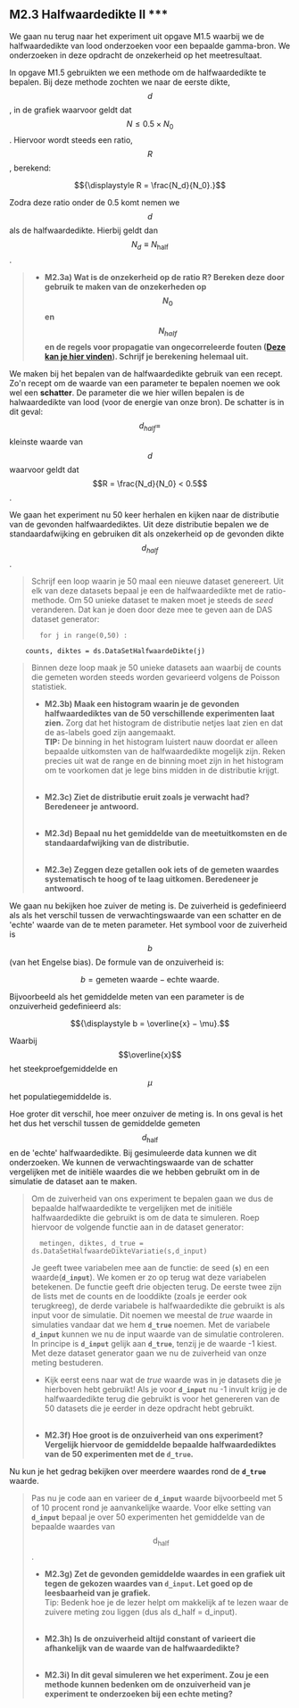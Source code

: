## M2.3 Halfwaardedikte II ***
<!--REF\label{/opdrachten-module-2/halfwaardedikteii}-->

We gaan nu terug naar het experiment uit opgave M1.5 waarbij we de halfwaardedikte van lood onderzoeken voor een bepaalde gamma-bron. We onderzoeken in deze opdracht de onzekerheid op het meetresultaat.


In opgave M1.5 gebruikten we een methode om de halfwaardedikte te bepalen. Bij deze methode zochten we naar de eerste dikte, $$d$$, in de grafiek waarvoor geldt dat $$N\leq 0.5 \times N_0$$. Hiervoor wordt steeds een ratio, $$R$$, berekend: 

$${\displaystyle R = \frac{N_d}{N_0}.}$$

Zodra deze ratio onder de 0.5 komt nemen we $$d$$ als de halfwaardedikte. Hierbij geldt dan $$N_d \equiv N_{\mathrm{half}}$$.

> - **M2.3a) Wat is de onzekerheid op de ratio R? Bereken deze door gebruik te maken van de onzekerheden op $$N_0$$ en $$N_{half}$$ en de regels voor propagatie van ongecorreleerde fouten ([Deze kan je hier vinden](/module-2/foutenpropagatiei)). Schrijf je berekening helemaal uit.** 

We maken bij het bepalen van de halfwaardedikte gebruik van een recept. 
Zo'n recept om de waarde van een parameter te bepalen noemen we ook wel een **schatter**. De parameter die we hier willen bepalen is de halwaardedikte van lood (voor de energie van onze bron). De schatter is in dit geval:<br> $$d_{half} = $$ kleinste waarde van $$d$$ waarvoor geldt dat $$R = \frac{N_d}{N_0} < 0.5$$.

We gaan het experiment nu 50 keer herhalen en kijken naar de distributie van de gevonden halfwaardediktes. Uit deze distributie bepalen we de standaardafwijking en gebruiken dit als onzekerheid op de gevonden dikte $$d_{half}$$.

> Schrijf een loop waarin je 50 maal een nieuwe dataset genereert. Uit elk van deze datasets bepaal je een de halfwaardedikte met de ratio-methode. Om 50 unieke dataset te maken moet je steeds de *seed* veranderen. Dat kan je doen door deze mee te geven aan de DAS dataset generator:
> 	
>		for j in range(0,50) :
		counts, diktes = ds.DataSetHalfwaardeDikte(j)
>
> Binnen deze loop maak je 50 unieke datasets aan waarbij de counts die gemeten worden steeds worden gevarieerd volgens de Poisson statistiek. 
>
> - **M2.3b) Maak een histogram waarin je de gevonden halfwaardediktes van de 50 verschillende experimenten laat zien.** Zorg dat het histogram de distributie netjes laat zien en dat de as-labels goed zijn aangemaakt.<br>
> **TIP:** De binning in het histogram luistert nauw doordat er alleen bepaalde uitkomsten van de halfwaardedikte mogelijk zijn. Reken precies uit wat de range en de binning moet zijn in het histogram om te voorkomen dat je lege bins midden in de distributie krijgt.  <br><br>
>
> - **M2.3c) Ziet de distributie eruit zoals je verwacht had? Beredeneer je antwoord.**<br><br>
> 
> - **M2.3d) Bepaal nu het gemiddelde van de meetuitkomsten en de standaardafwijking van de distributie.**  <br><br>
> 
> - **M2.3e) Zeggen deze getallen ook iets of de gemeten waardes systematisch te hoog of te laag uitkomen. Beredeneer je antwoord.**

 
We gaan nu bekijken hoe zuiver de meting is. 
De zuiverheid is gedefinieerd als als het verschil tussen de verwachtingswaarde van een schatter en de 'echte' waarde van de te meten parameter. Het symbool voor de zuiverheid is $$b$$ (van het Engelse bias). De formule van de onzuiverheid is: 

$${\displaystyle b = {\text{gemeten waarde}} − {\text{echte waarde}}}.$$
 
Bijvoorbeeld als het gemiddelde meten van een parameter is de onzuiverheid gedefinieerd als: 

$${\displaystyle b = \overline{x} − \mu}.$$

Waarbij $$\overline{x}$$ het steekproefgemiddelde en $$\mu$$ het populatiegemiddelde is. 


Hoe groter dit verschil, hoe meer onzuiver de meting is. In ons geval is het het dus het verschil tussen de gemiddelde gemeten $$d_{\mathrm{half}}$$ en de 'echte' halfwaardedikte.
Bij gesimuleerde data kunnen we dit onderzoeken. We kunnen de verwachtingswaarde van de schatter vergelijken met de initiële waardes die we hebben gebruikt om in de simulatie de dataset aan te maken.



 
> Om de zuiverheid van ons experiment te bepalen gaan we dus de bepaalde halfwaardedikte te vergelijken met de initiële halfwaardedikte die gebruikt is om de data te simuleren. Roep hiervoor de volgende functie aan in de dataset generator:
>
>		metingen, diktes, d_true = ds.DataSetHalfwaardeDikteVariatie(s,d_input)
>
> Je geeft twee variabelen mee aan de functie: de seed (**`s`**) en een waarde(**`d_input`**). We komen er zo op terug wat deze variabelen betekenen.
> De functie geeft drie objecten terug. De eerste twee zijn de lists met de counts en de looddikte (zoals je eerder ook terugkreeg), de derde variabele is halfwaardedikte die gebruikt is als input voor de simulatie. Dit noemen we meestal de *true* waarde in simulaties vandaar dat we hem **`d_true`** noemen. Met de variabele **`d_input`** kunnen we nu de input waarde van de simulatie controleren. In principe is **`d_input`** gelijk aan **`d_true`**, tenzij je de waarde -1 kiest. 
><br>
> Met deze dataset generator gaan we nu de zuiverheid van onze meting bestuderen.
><br>
> * Kijk eerst eens naar wat de *true* waarde was in je datasets die je hierboven hebt gebruikt! Als je voor **`d_input`** nu -1 invult krijg je de halfwaardedikte terug die gebruikt is voor het genereren van de 50 datasets die je eerder in deze opdracht hebt gebruikt. <br><br>
>
> - **M2.3f) Hoe groot is de onzuiverheid van ons experiment? Vergelijk hiervoor de gemiddelde bepaalde halfwaardediktes van de 50 experimenten met de `d_true`.**


Nu kun je het gedrag bekijken over meerdere waardes rond de **`d_true`** waarde. 


> Pas nu je code aan en varieer de **`d_input`** waarde bijvoorbeeld met 5 of 10 procent rond je aanvankelijke waarde. Voor elke setting van **`d_input`** bepaal je over 50 experimenten het gemiddelde van de bepaalde waardes van $$\text{d}_{\text{half}}$$. 
>
> - **M2.3g) Zet de gevonden gemiddelde waardes in een grafiek uit tegen de gekozen waardes van `d_input`. Let goed op de leesbaarheid van je grafiek.**<br>
> Tip: Bedenk hoe je de lezer helpt om makkelijk af te lezen waar de zuivere meting zou liggen (dus als d\_half = d\_input). <br><br>
>
> - **M2.3h) Is de onzuiverheid altijd constant of varieert die afhankelijk van de waarde van de halfwaardedikte?**<br><br>
> 
> - **M2.3i) In dit geval simuleren we het experiment. Zou je een methode kunnen bedenken om de onzuiverheid van je experiment te onderzoeken bij een echte meting?**
